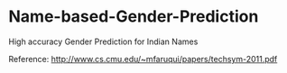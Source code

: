 # Name-based-Gender-Prediction
High accuracy Gender Prediction for Indian Names

Reference: http://www.cs.cmu.edu/~mfaruqui/papers/techsym-2011.pdf
